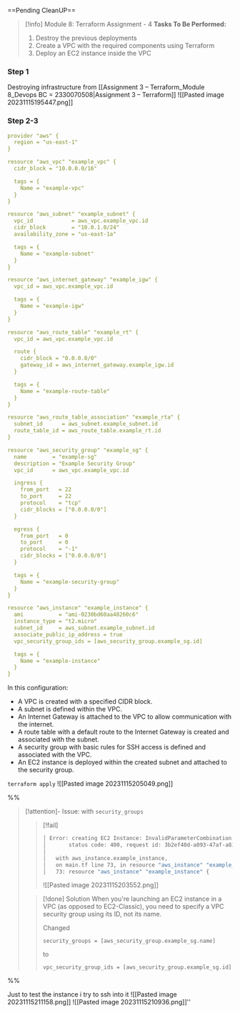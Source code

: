 ==Pending CleanUP==
> [!info] Module 8: Terraform Assignment - 4
> **Tasks To Be Performed:** 
> 1. Destroy the previous deployments 
> 2. Create a VPC with the required components using Terraform 
> 3. Deploy an EC2 instance inside the VPC

### Step 1
Destroying infrastructure from [[Assignment 3 – Terraform_Module 8_Devops BC = 2330070508|Assignment 3 – Terraform]]
![[Pasted image 20231115195447.png]]

### Step 2-3

```yaml
provider "aws" {
  region = "us-east-1"
}

resource "aws_vpc" "example_vpc" {
  cidr_block = "10.0.0.0/16"

  tags = {
    Name = "example-vpc"
  }
}

resource "aws_subnet" "example_subnet" {
  vpc_id            = aws_vpc.example_vpc.id
  cidr_block        = "10.0.1.0/24"
  availability_zone = "us-east-1a"

  tags = {
    Name = "example-subnet"
  }
}

resource "aws_internet_gateway" "example_igw" {
  vpc_id = aws_vpc.example_vpc.id

  tags = {
    Name = "example-igw"
  }
}

resource "aws_route_table" "example_rt" {
  vpc_id = aws_vpc.example_vpc.id

  route {
    cidr_block = "0.0.0.0/0"
    gateway_id = aws_internet_gateway.example_igw.id
  }

  tags = {
    Name = "example-route-table"
  }
}

resource "aws_route_table_association" "example_rta" {
  subnet_id      = aws_subnet.example_subnet.id
  route_table_id = aws_route_table.example_rt.id
}

resource "aws_security_group" "example_sg" {
  name        = "example-sg"
  description = "Example Security Group"
  vpc_id      = aws_vpc.example_vpc.id

  ingress {
    from_port   = 22
    to_port     = 22
    protocol    = "tcp"
    cidr_blocks = ["0.0.0.0/0"]
  }

  egress {
    from_port   = 0
    to_port     = 0
    protocol    = "-1"
    cidr_blocks = ["0.0.0.0/0"]
  }

  tags = {
    Name = "example-security-group"
  }
}

resource "aws_instance" "example_instance" {
  ami           = "ami-0230bd60aa48260c6"
  instance_type = "t2.micro"
  subnet_id     = aws_subnet.example_subnet.id
  associate_public_ip_address = true
  vpc_security_group_ids = [aws_security_group.example_sg.id]

  tags = {
    Name = "example-instance"
  }
}
```
In this configuration:

- A VPC is created with a specified CIDR block.
- A subnet is defined within the VPC.
- An Internet Gateway is attached to the VPC to allow communication with the internet.
- A route table with a default route to the Internet Gateway is created and associated with the subnet.
- A security group with basic rules for SSH access is defined and associated with the VPC.
- An EC2 instance is deployed within the created subnet and attached to the security group.

`terraform apply`
![[Pasted image 20231115205049.png]]

%%
> [!attention]- Issue: with `security_groups`
> 
> > [!fail]
> > ```bash
> > │ Error: creating EC2 Instance: InvalidParameterCombination: The parameter groupName cannot be used with the parameter subnet
> > │       status code: 400, request id: 3b2ef40d-a093-47af-a83f-b2d49d08a006
> > │
> > │   with aws_instance.example_instance,
> > │   on main.tf line 73, in resource "aws_instance" "example_instance":
> > │   73: resource "aws_instance" "example_instance" {
> > ```
> > ![[Pasted image 20231115203552.png]]
> > 
> 
> > [!done] Solution
> > When you're launching an EC2 instance in a VPC (as opposed to EC2-Classic), you need to specify a VPC security group using its ID, not its name.
> > 
> > Changed 
> > ```
> > security_groups = [aws_security_group.example_sg.name]
> > ```
> > to 
> > ```
> > vpc_security_group_ids = [aws_security_group.example_sg.id]
> > ```
> > 
> > 

%%

Just to test the instance i try to ssh into it
![[Pasted image 20231115211158.png]]
![[Pasted image 20231115210936.png]]''
